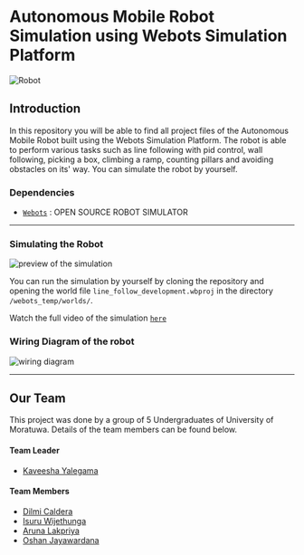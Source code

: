 # Autonomous Mobile Robot Simulation using Webots Simulation Platform

![Robot](https://github.com/OshanJayawardana/Autonomous-Mobile-Robot-Webots-Simulator/blob/main/resources/Robot.png)

## Introduction

In this repository you will be able to find all project files of the Autonomous Mobile Robot built using the Webots Simulation Platform. The robot is able to perform various tasks such as line following with pid control, wall following, picking a box, climbing a ramp, counting pillars and avoiding obstacles on its' way. You can simulate the robot by yourself.

### Dependencies
* [`Webots`](https://cyberbotics.com/) : OPEN SOURCE ROBOT SIMULATOR
---
### Simulating the Robot

![preview of the simulation](https://github.com/OshanJayawardana/Autonomous-Mobile-Robot-Webots-Simulator/blob/main/resources/preview%20gif.gif)

You can run the simulation by yourself by cloning the repository and opening the world file `line_follow_development.wbproj` in the directory `/webots_temp/worlds/`.

Watch the full video of the simulation [`here`](https://drive.google.com/file/d/1SAQ8gB5RU__DB5VPznns0tzTERWij3Cl/view?usp=sharing)

### Wiring Diagram of the robot

![wiring diagram](https://github.com/OshanJayawardana/Autonomous-Mobile-Robot-Webots-Simulator/blob/main/resources/wiring%20diagram_bb.jpg)

---
## Our Team

This project was done by a group of 5 Undergraduates of University of Moratuwa. Details of the team members can be found below.

#### Team Leader

* [Kaveesha Yalegama](https://github.com/Kaveesha-98)

#### Team Members

* [Dilmi Caldera](https://github.com/DilmiCaldera)
* [Isuru Wijethunga](https://github.com/IsuruWijethunga)
* [Aruna Lakpriya](https://github.com/ArunaLakpriya)
* [Oshan Jayawardana](https://github.com/OshanJayawardana)
